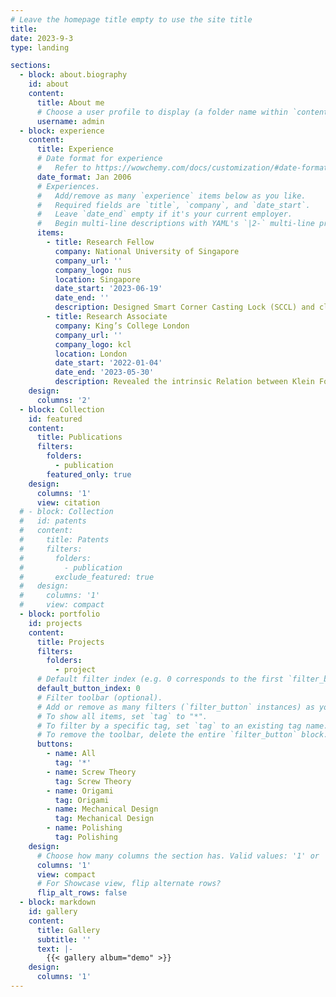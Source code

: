 ```yaml
---
# Leave the homepage title empty to use the site title
title:
date: 2023-9-3
type: landing

sections:
  - block: about.biography
    id: about
    content:
      title: About me
      # Choose a user profile to display (a folder name within `content/authors/`)
      username: admin
  - block: experience
    content:
      title: Experience
      # Date format for experience
      #   Refer to https://wowchemy.com/docs/customization/#date-format
      date_format: Jan 2006
      # Experiences.
      #   Add/remove as many `experience` items below as you like.
      #   Required fields are `title`, `company`, and `date_start`.
      #   Leave `date_end` empty if it's your current employer.
      #   Begin multi-line descriptions with YAML's `|2-` multi-line prefix.
      items:
        - title: Research Fellow
          company: National University of Singapore
          company_url: ''
          company_logo: nus
          location: Singapore
          date_start: '2023-06-19'
          date_end: ''
          description: Designed Smart Corner Casting Lock (SCCL) and climbing robot.
        - title: Research Associate
          company: King’s College London
          company_url: ''
          company_logo: kcl
          location: London
          date_start: '2022-01-04'
          date_end: '2023-05-30'
          description: Revealed the intrinsic Relation between Klein Form and the Lie Bracket.
    design:
      columns: '2'
  - block: Collection
    id: featured
    content:
      title: Publications
      filters:
        folders:
          - publication
        featured_only: true
    design:
      columns: '1'
      view: citation
  # - block: Collection
  #   id: patents
  #   content:
  #     title: Patents
  #     filters:
  #       folders:
  #         - publication
  #       exclude_featured: true
  #   design:
  #     columns: '1'
  #     view: compact
  - block: portfolio
    id: projects
    content:
      title: Projects
      filters:
        folders:
          - project
      # Default filter index (e.g. 0 corresponds to the first `filter_button` instance below).
      default_button_index: 0
      # Filter toolbar (optional).
      # Add or remove as many filters (`filter_button` instances) as you like.
      # To show all items, set `tag` to "*".
      # To filter by a specific tag, set `tag` to an existing tag name.
      # To remove the toolbar, delete the entire `filter_button` block.
      buttons:
        - name: All
          tag: '*'
        - name: Screw Theory
          tag: Screw Theory
        - name: Origami
          tag: Origami
        - name: Mechanical Design
          tag: Mechanical Design
        - name: Polishing
          tag: Polishing
    design:
      # Choose how many columns the section has. Valid values: '1' or '2'.
      columns: '1'
      view: compact
      # For Showcase view, flip alternate rows?
      flip_alt_rows: false
  - block: markdown
    id: gallery
    content:
      title: Gallery
      subtitle: ''
      text: |-
        {{< gallery album="demo" >}}
    design:
      columns: '1'
---
```

